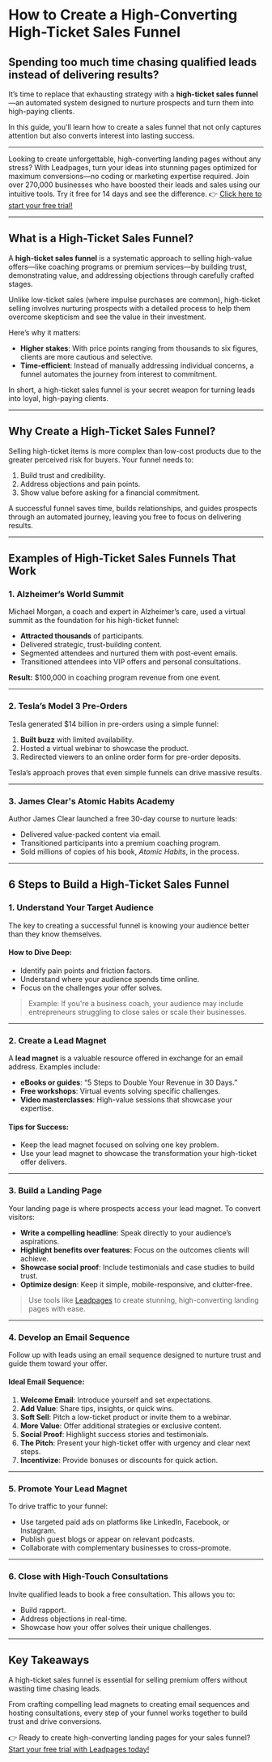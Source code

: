 # How to Create a High-Converting High-Ticket Sales Funnel

## Spending too much time chasing qualified leads instead of delivering results?  
It’s time to replace that exhausting strategy with a **high-ticket sales funnel**—an automated system designed to nurture prospects and turn them into high-paying clients.

In this guide, you'll learn how to create a sales funnel that not only captures attention but also converts interest into lasting success.

---

Looking to create unforgettable, high-converting landing pages without any stress? With Leadpages, turn your ideas into stunning pages optimized for maximum conversions—no coding or marketing expertise required. Join over 270,000 businesses who have boosted their leads and sales using our intuitive tools. Try it free for 14 days and see the difference. 👉 [Click here to start your free trial!](https://bit.ly/LEadPages)

---

## What is a High-Ticket Sales Funnel?  

A **high-ticket sales funnel** is a systematic approach to selling high-value offers—like coaching programs or premium services—by building trust, demonstrating value, and addressing objections through carefully crafted stages.  

Unlike low-ticket sales (where impulse purchases are common), high-ticket selling involves nurturing prospects with a detailed process to help them overcome skepticism and see the value in their investment.  

Here’s why it matters:  

- **Higher stakes**: With price points ranging from thousands to six figures, clients are more cautious and selective.  
- **Time-efficient**: Instead of manually addressing individual concerns, a funnel automates the journey from interest to commitment.  

In short, a high-ticket sales funnel is your secret weapon for turning leads into loyal, high-paying clients.  

---

## Why Create a High-Ticket Sales Funnel?  

Selling high-ticket items is more complex than low-cost products due to the greater perceived risk for buyers. Your funnel needs to:  

1. Build trust and credibility.  
2. Address objections and pain points.  
3. Show value before asking for a financial commitment.  

A successful funnel saves time, builds relationships, and guides prospects through an automated journey, leaving you free to focus on delivering results.  

---

## Examples of High-Ticket Sales Funnels That Work  

### 1. Alzheimer’s World Summit  
Michael Morgan, a coach and expert in Alzheimer’s care, used a virtual summit as the foundation for his high-ticket funnel:  

- **Attracted thousands** of participants.  
- Delivered strategic, trust-building content.  
- Segmented attendees and nurtured them with post-event emails.  
- Transitioned attendees into VIP offers and personal consultations.  

**Result:** $100,000 in coaching program revenue from one event.  

---

### 2. Tesla’s Model 3 Pre-Orders  

Tesla generated $14 billion in pre-orders using a simple funnel:  

1. **Built buzz** with limited availability.  
2. Hosted a virtual webinar to showcase the product.  
3. Redirected viewers to an online order form for pre-order deposits.  

Tesla’s approach proves that even simple funnels can drive massive results.  

---

### 3. James Clear's Atomic Habits Academy  

Author James Clear launched a free 30-day course to nurture leads:  

- Delivered value-packed content via email.  
- Transitioned participants into a premium coaching program.  
- Sold millions of copies of his book, *Atomic Habits*, in the process.  

---

## 6 Steps to Build a High-Ticket Sales Funnel  

### 1. Understand Your Target Audience  

The key to creating a successful funnel is knowing your audience better than they know themselves.  

#### How to Dive Deep:  
- Identify pain points and friction factors.  
- Understand where your audience spends time online.  
- Focus on the challenges your offer solves.  

> Example: If you're a business coach, your audience may include entrepreneurs struggling to close sales or scale their businesses.  

---

### 2. Create a Lead Magnet  

A **lead magnet** is a valuable resource offered in exchange for an email address. Examples include:  

- **eBooks or guides**: “5 Steps to Double Your Revenue in 30 Days.”  
- **Free workshops**: Virtual events solving specific challenges.  
- **Video masterclasses**: High-value sessions that showcase your expertise.  

#### Tips for Success:  
- Keep the lead magnet focused on solving one key problem.  
- Use your lead magnet to showcase the transformation your high-ticket offer delivers.  

---

### 3. Build a Landing Page  

Your landing page is where prospects access your lead magnet. To convert visitors:  

- **Write a compelling headline**: Speak directly to your audience’s aspirations.  
- **Highlight benefits over features**: Focus on the outcomes clients will achieve.  
- **Showcase social proof**: Include testimonials and case studies to build trust.  
- **Optimize design**: Keep it simple, mobile-responsive, and clutter-free.  

> Use tools like [Leadpages](https://bit.ly/LEadPages) to create stunning, high-converting landing pages with ease.  

---

### 4. Develop an Email Sequence  

Follow up with leads using an email sequence designed to nurture trust and guide them toward your offer.  

#### Ideal Email Sequence:  
1. **Welcome Email**: Introduce yourself and set expectations.  
2. **Add Value**: Share tips, insights, or quick wins.  
3. **Soft Sell**: Pitch a low-ticket product or invite them to a webinar.  
4. **More Value**: Offer additional strategies or exclusive content.  
5. **Social Proof**: Highlight success stories and testimonials.  
6. **The Pitch**: Present your high-ticket offer with urgency and clear next steps.  
7. **Incentivize**: Provide bonuses or discounts for quick action.  

---

### 5. Promote Your Lead Magnet  

To drive traffic to your funnel:  

- Use targeted paid ads on platforms like LinkedIn, Facebook, or Instagram.  
- Publish guest blogs or appear on relevant podcasts.  
- Collaborate with complementary businesses to cross-promote.  

---

### 6. Close with High-Touch Consultations  

Invite qualified leads to book a free consultation. This allows you to:  

- Build rapport.  
- Address objections in real-time.  
- Showcase how your offer solves their unique challenges.  

---

## Key Takeaways  

A high-ticket sales funnel is essential for selling premium offers without wasting time chasing leads.  

From crafting compelling lead magnets to creating email sequences and hosting consultations, every step of your funnel works together to build trust and drive conversions.  

👉 Ready to create high-converting landing pages for your sales funnel? [Start your free trial with Leadpages today!](https://bit.ly/LEadPages)
